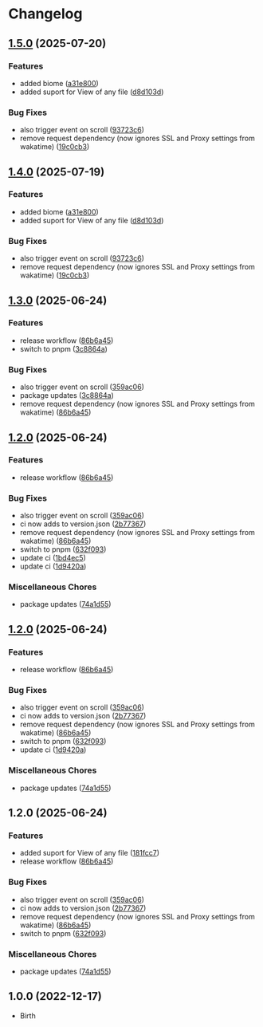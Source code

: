 # Changelog

## [1.5.0](https://github.com/H3rmt/obsidian-wakatime/compare/1.4.0...1.5.0) (2025-07-20)


### Features

* added biome ([a31e800](https://github.com/H3rmt/obsidian-wakatime/commit/a31e8005992bc97c9bf576542b66e7975461085c))
* added suport for View of any file ([d8d103d](https://github.com/H3rmt/obsidian-wakatime/commit/d8d103d2c6f40a4e57db04fac54536708afd31f3))


### Bug Fixes

* also trigger event on scroll ([93723c6](https://github.com/H3rmt/obsidian-wakatime/commit/93723c6c5620b863b129eeba177ffba9094767fa))
* remove request dependency (now ignores SSL and Proxy settings from wakatime) ([19c0cb3](https://github.com/H3rmt/obsidian-wakatime/commit/19c0cb3ef4d08d5fea93587273436efac04dad40))

## [1.4.0](https://github.com/H3rmt/obsidian-wakatime/compare/1.3.0...1.4.0) (2025-07-19)


### Features

* added biome ([a31e800](https://github.com/H3rmt/obsidian-wakatime/commit/a31e8005992bc97c9bf576542b66e7975461085c))
* added suport for View of any file ([d8d103d](https://github.com/H3rmt/obsidian-wakatime/commit/d8d103d2c6f40a4e57db04fac54536708afd31f3))


### Bug Fixes

* also trigger event on scroll ([93723c6](https://github.com/H3rmt/obsidian-wakatime/commit/93723c6c5620b863b129eeba177ffba9094767fa))
* remove request dependency (now ignores SSL and Proxy settings from wakatime) ([19c0cb3](https://github.com/H3rmt/obsidian-wakatime/commit/19c0cb3ef4d08d5fea93587273436efac04dad40))

## [1.3.0](https://github.com/H3rmt/obsidian-wakatime/compare/1.2.0...1.3.0) (2025-06-24)


### Features

* release workflow ([86b6a45](https://github.com/H3rmt/obsidian-wakatime/commit/86b6a45db9898e4b88037e42154e8bd1d333f632))
* switch to pnpm ([3c8864a](https://github.com/H3rmt/obsidian-wakatime/commit/3c8864a77597064bc5fc884189ca8c78ca73e43f))


### Bug Fixes

* also trigger event on scroll ([359ac06](https://github.com/H3rmt/obsidian-wakatime/commit/359ac06da34369614c166f56d5f9aad08a9340fb))
* package updates ([3c8864a](https://github.com/H3rmt/obsidian-wakatime/commit/3c8864a77597064bc5fc884189ca8c78ca73e43f))
* remove request dependency (now ignores SSL and Proxy settings from wakatime) ([86b6a45](https://github.com/H3rmt/obsidian-wakatime/commit/86b6a45db9898e4b88037e42154e8bd1d333f632))

## [1.2.0](https://github.com/H3rmt/obsidian-wakatime/compare/1.2.0...1.2.0) (2025-06-24)


### Features

* release workflow ([86b6a45](https://github.com/H3rmt/obsidian-wakatime/commit/86b6a45db9898e4b88037e42154e8bd1d333f632))


### Bug Fixes

* also trigger event on scroll ([359ac06](https://github.com/H3rmt/obsidian-wakatime/commit/359ac06da34369614c166f56d5f9aad08a9340fb))
* ci now adds to version.json ([2b77367](https://github.com/H3rmt/obsidian-wakatime/commit/2b7736780eee947cbba5514bc01eaa450676bd65))
* remove request dependency (now ignores SSL and Proxy settings from wakatime) ([86b6a45](https://github.com/H3rmt/obsidian-wakatime/commit/86b6a45db9898e4b88037e42154e8bd1d333f632))
* switch to pnpm ([632f093](https://github.com/H3rmt/obsidian-wakatime/commit/632f093659541d23d5737d1d96402666ca32212d))
* update ci ([1bd4ec5](https://github.com/H3rmt/obsidian-wakatime/commit/1bd4ec571882e8e216bdc328c5bdb4dda6e48138))
* update ci ([1d9420a](https://github.com/H3rmt/obsidian-wakatime/commit/1d9420a0b407cc164e80c35193c070d2eba673af))


### Miscellaneous Chores

* package updates ([74a1d55](https://github.com/H3rmt/obsidian-wakatime/commit/74a1d55acb13157c6f3ffd995e55f7b14cf7d43b))

## [1.2.0](https://github.com/H3rmt/obsidian-wakatime/compare/1.2.0...1.2.0) (2025-06-24)


### Features

* release workflow ([86b6a45](https://github.com/H3rmt/obsidian-wakatime/commit/86b6a45db9898e4b88037e42154e8bd1d333f632))


### Bug Fixes

* also trigger event on scroll ([359ac06](https://github.com/H3rmt/obsidian-wakatime/commit/359ac06da34369614c166f56d5f9aad08a9340fb))
* ci now adds to version.json ([2b77367](https://github.com/H3rmt/obsidian-wakatime/commit/2b7736780eee947cbba5514bc01eaa450676bd65))
* remove request dependency (now ignores SSL and Proxy settings from wakatime) ([86b6a45](https://github.com/H3rmt/obsidian-wakatime/commit/86b6a45db9898e4b88037e42154e8bd1d333f632))
* switch to pnpm ([632f093](https://github.com/H3rmt/obsidian-wakatime/commit/632f093659541d23d5737d1d96402666ca32212d))
* update ci ([1d9420a](https://github.com/H3rmt/obsidian-wakatime/commit/1d9420a0b407cc164e80c35193c070d2eba673af))


### Miscellaneous Chores

* package updates ([74a1d55](https://github.com/H3rmt/obsidian-wakatime/commit/74a1d55acb13157c6f3ffd995e55f7b14cf7d43b))

## 1.2.0 (2025-06-24)


### Features

* added suport for View of any file ([181fcc7](https://github.com/H3rmt/obsidian-wakatime/commit/181fcc7c4d177872d7d842a1cf319253adac6322))
* release workflow ([86b6a45](https://github.com/H3rmt/obsidian-wakatime/commit/86b6a45db9898e4b88037e42154e8bd1d333f632))


### Bug Fixes

* also trigger event on scroll ([359ac06](https://github.com/H3rmt/obsidian-wakatime/commit/359ac06da34369614c166f56d5f9aad08a9340fb))
* ci now adds to version.json ([2b77367](https://github.com/H3rmt/obsidian-wakatime/commit/2b7736780eee947cbba5514bc01eaa450676bd65))
* remove request dependency (now ignores SSL and Proxy settings from wakatime) ([86b6a45](https://github.com/H3rmt/obsidian-wakatime/commit/86b6a45db9898e4b88037e42154e8bd1d333f632))
* switch to pnpm ([632f093](https://github.com/H3rmt/obsidian-wakatime/commit/632f093659541d23d5737d1d96402666ca32212d))


### Miscellaneous Chores

* package updates ([74a1d55](https://github.com/H3rmt/obsidian-wakatime/commit/74a1d55acb13157c6f3ffd995e55f7b14cf7d43b))

## 1.0.0 (2022-12-17)

- Birth
